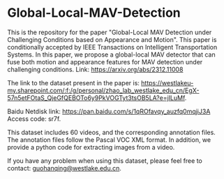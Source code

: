 # Global-Local-MAV-Detection
This is the repository for the paper "Global-Local MAV Detection under Challenging Conditions based on Appearance and Motion". This paper is conditionally accepted by IEEE Transactions on Intelligent Transportation Systems. In this paper, we propose a global-local MAV detector that can fuse both motion and appearance features for MAV detection under challenging conditions. Link: https://arxiv.org/abs/2312.11008

The link to the dataset present in the paper is: https://westlakeu-my.sharepoint.com/:f:/g/personal/zhao_lab_westlake_edu_cn/EgX-57n5etFOtaS_QjeGfQEBOTo6y9PkVOGTyt3tsOB5LA?e=jILuMf.

Baidu Netdisk link: https://pan.baidu.com/s/1qROfavqy_auzfq0mqjiJ3A Access code: sr7f.

This dataset includes 60 videos, and the corresponding annotation files. The annotation files follow the Pascal VOC XML format. In addition, we provide a python code for extracting images from a video.

If you have any problem when using this dataset, please feel free to contact: guohanqing@westlake.edu.cn.
